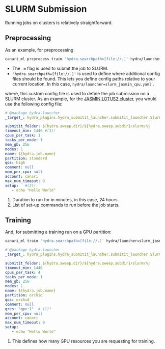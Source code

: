 # SLURM Submission

Running jobs on clusters is relatively straightforward. 

## Preprocessing

As an example, for preprocessing:

```bash
canari_ml preprocess train 'hydra.searchpath=[file://.]' hydra/launcher=slurm_jasmin_cpu -cd configs/preprocess/ -cn train_demo_dataset -m
```

- The `-m` flag is used to submit the job to SLURM.
- `'hydra.searchpath=[file://.]'` is used to define where additional config files should be found. This lets you define config paths relative to your current location. In this case, `hydra/launcher=slurm_jasmin_cpu.yaml` .

where, this custom config file is used to define the job submission on a SLURM cluster. As an example, for the [JASMIN LOTUS2 cluster](https://help.jasmin.ac.uk/docs/batch-computing/lotus-overview/), you would use the following config file:

```yaml title="hydra/launcher/slurm_jasmin_cpu.yaml"
# @package hydra.launcher
_target_: hydra_plugins.hydra_submitit_launcher.submitit_launcher.SlurmLauncher

submitit_folder: ${hydra.sweep.dir}/${hydra.sweep.subdir}/slurm/%j
timeout_min: 1440 #(1)!
cpus_per_task: 1
tasks_per_node: 1
mem_gb: 256
nodes: 1
name: ${hydra.job.name}
partition: standard
qos: high
comment: null
mem_per_cpu: null
account: canari
max_num_timeout: 0
setup:   #(2)!
   - echo "Hello World"
```

1. Duration to run for in minutes, in this case, 24 hours.
2. List of set-up commands to run before the job starts.

## Training

And, for submitting a training run on a GPU partition:

```bash
canari_ml train 'hydra.searchpath=[file://.]' hydra/launcher=slurm_jasmin_cpu train.dataset=preprocessed_data/train_demo_dataset/03_cache_demo_dataset/cached.DAY.north.json train.name=demo_train train.epochs=2
```

```yaml title="hydra/launcher/slurm_jasmin_gpu.yaml"
# @package hydra.launcher
_target_: hydra_plugins.hydra_submitit_launcher.submitit_launcher.SlurmLauncher

submitit_folder: ${hydra.sweep.dir}/${hydra.sweep.subdir}/slurm/%j
timeout_min: 1440
cpus_per_task: 4
tasks_per_node: 1
mem_gb: 256
nodes: 1
name: ${hydra.job.name}
partition: orchid
qos: orchid
comment: null
gres: "gpu:1"  # (1)!
mem_per_cpu: null
account: canari
max_num_timeout: 0
setup:
   - echo "Hello World"
```

1. This defines how many GPU resources you are requesting for training.
